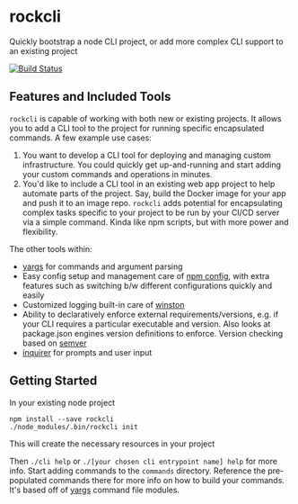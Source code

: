 # rockcli

Quickly bootstrap a node CLI project, or add more complex CLI support to an existing project

[![Build Status](https://travis-ci.org/rockholla/node-rockcli.svg?branch=master)](https://travis-ci.org/rockholla/node-rockcli)

## Features and Included Tools

`rockcli` is capable of working with both new or existing projects. It allows you to add a CLI tool to the project for running specific encapsulated commands. A few example use cases:

1. You want to develop a CLI tool for deploying and managing custom infrastructure. You could quickly get up-and-running and start adding your custom commands and operations in minutes.
2. You'd like to include a CLI tool in an existing web app project to help automate parts of the project. Say, build the Docker image for your app and push it to an image repo. `rockcli` adds potential for encapsulating complex tasks specific to your project to be run by your CI/CD server via a simple command. Kinda like npm scripts, but with more power and flexibility.

The other tools within:

* [yargs](https://www.npmjs.com/package/yargs) for commands and argument parsing
* Easy config setup and management care of [npm config](https://www.npmjs.com/package/config), with extra features such as switching b/w different configurations quickly and easily
* Customized logging built-in care of [winston](https://www.npmjs.com/package/winston)
* Ability to declaratively enforce external requirements/versions, e.g. if your CLI requires a particular executable and version. Also looks at package.json engines version definitions to enforce. Version checking based on [semver](https://www.npmjs.com/package/semver)
* [inquirer](https://www.npmjs.com/package/inquirer) for prompts and user input

## Getting Started

In your existing node project

```
npm install --save rockcli
./node_modules/.bin/rockcli init
```

This will create the necessary resources in your project

Then `./cli help` or `./[your chosen cli entrypoint name] help` for more info. Start adding commands to the `commands` directory. Reference the pre-populated commands there for more info on how to build your commands. It's based off of [yargs](https://www.npmjs.com/package/yargs) command file modules.
